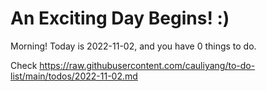 # An Exciting Day Begins! :)

Morning! Today is 2022-11-02, and you have 0 things to do.

Check https://raw.githubusercontent.com/cauliyang/to-do-list/main/todos/2022-11-02.md